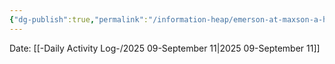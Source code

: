 ```yaml
---
{"dg-publish":true,"permalink":"/information-heap/emerson-at-maxson-a-history/","noteIcon":"","created":"2025-09-11T18:30:29.589-05:00"}
---
```


Date: [[-Daily Activity Log-/2025 09-September 11\|2025 09-September 11]]

